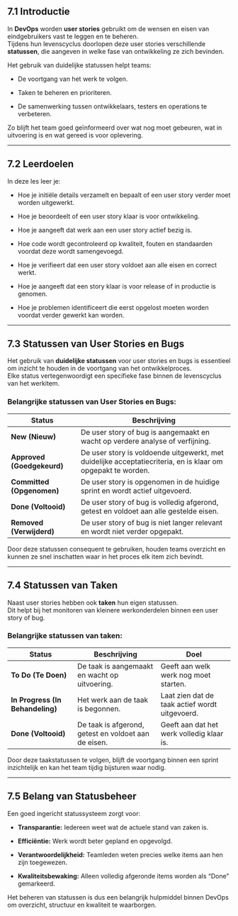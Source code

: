 ## 7.1 Introductie

In **DevOps** worden **user stories** gebruikt om de wensen en eisen van eindgebruikers vast te leggen en te beheren.  
Tijdens hun levenscyclus doorlopen deze user stories verschillende **statussen**, die aangeven in welke fase van ontwikkeling ze zich bevinden.

Het gebruik van duidelijke statussen helpt teams:

- De voortgang van het werk te volgen.
    
- Taken te beheren en prioriteren.
    
- De samenwerking tussen ontwikkelaars, testers en operations te verbeteren.
    

Zo blijft het team goed geïnformeerd over wat nog moet gebeuren, wat in uitvoering is en wat gereed is voor oplevering.

---

## 7.2 Leerdoelen

In deze les leer je:

- Hoe je initiële details verzamelt en bepaalt of een user story verder moet worden uitgewerkt.
    
- Hoe je beoordeelt of een user story klaar is voor ontwikkeling.
    
- Hoe je aangeeft dat werk aan een user story actief bezig is.
    
- Hoe code wordt gecontroleerd op kwaliteit, fouten en standaarden voordat deze wordt samengevoegd.
    
- Hoe je verifieert dat een user story voldoet aan alle eisen en correct werkt.
    
- Hoe je aangeeft dat een story klaar is voor release of in productie is genomen.
    
- Hoe je problemen identificeert die eerst opgelost moeten worden voordat verder gewerkt kan worden.
    

---

## 7.3 Statussen van User Stories en Bugs

Het gebruik van **duidelijke statussen** voor user stories en bugs is essentieel om inzicht te houden in de voortgang van het ontwikkelproces.  
Elke status vertegenwoordigt een specifieke fase binnen de levenscyclus van het werkitem.

### Belangrijke statussen van User Stories en Bugs:

|**Status**|**Beschrijving**|
|---|---|
|**New (Nieuw)**|De user story of bug is aangemaakt en wacht op verdere analyse of verfijning.|
|**Approved (Goedgekeurd)**|De user story is voldoende uitgewerkt, met duidelijke acceptatiecriteria, en is klaar om opgepakt te worden.|
|**Committed (Opgenomen)**|De user story is opgenomen in de huidige sprint en wordt actief uitgevoerd.|
|**Done (Voltooid)**|De user story of bug is volledig afgerond, getest en voldoet aan alle gestelde eisen.|
|**Removed (Verwijderd)**|De user story of bug is niet langer relevant en wordt niet verder opgepakt.|

Door deze statussen consequent te gebruiken, houden teams overzicht en kunnen ze snel inschatten waar in het proces elk item zich bevindt.

---

## 7.4 Statussen van Taken

Naast user stories hebben ook **taken** hun eigen statussen.  
Dit helpt bij het monitoren van kleinere werkonderdelen binnen een user story of bug.

### Belangrijke statussen van taken:

|**Status**|**Beschrijving**|**Doel**|
|---|---|---|
|**To Do (Te Doen)**|De taak is aangemaakt en wacht op uitvoering.|Geeft aan welk werk nog moet starten.|
|**In Progress (In Behandeling)**|Het werk aan de taak is begonnen.|Laat zien dat de taak actief wordt uitgevoerd.|
|**Done (Voltooid)**|De taak is afgerond, getest en voldoet aan de eisen.|Geeft aan dat het werk volledig klaar is.|

Door deze taakstatussen te volgen, blijft de voortgang binnen een sprint inzichtelijk en kan het team tijdig bijsturen waar nodig.

---

## 7.5 Belang van Statusbeheer

Een goed ingericht statussysteem zorgt voor:

- **Transparantie:** Iedereen weet wat de actuele stand van zaken is.
    
- **Efficiëntie:** Werk wordt beter gepland en opgevolgd.
    
- **Verantwoordelijkheid:** Teamleden weten precies welke items aan hen zijn toegewezen.
    
- **Kwaliteitsbewaking:** Alleen volledig afgeronde items worden als “Done” gemarkeerd.
    

Het beheren van statussen is dus een belangrijk hulpmiddel binnen DevOps om overzicht, structuur en kwaliteit te waarborgen.
